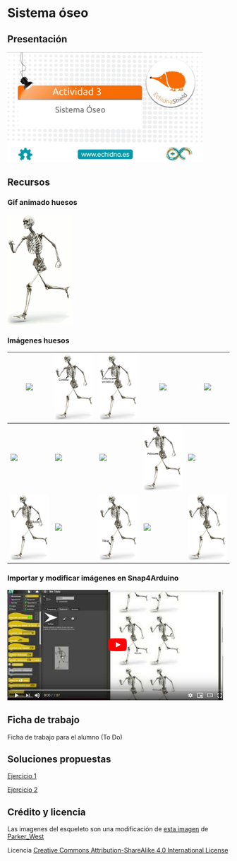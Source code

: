 # Sistema óseo

## Presentación
[<img src="https://github.com/EchidnaShield/Recursos/blob/master/Didactica/Actividades_Primaria/P03_Sistema_Oseo/Presentacion.jpg" height=250px>](https://docs.google.com/presentation/d/e/2PACX-1vTPm4czxn9bT9avK2kgZA-RMyvMCv9TGb5pXj3y3I5W7a4qFAO077c0neYWXSbvUYp1NCmHUIzXBhN3/pub?start=false&loop=false&delayms=3000)
## Recursos 
### Gif animado huesos
<img src="https://github.com/EchidnaShield/Recursos/blob/master/Didactica/Actividades_Primaria/P03_Sistema_Oseo/Imagenes/Huesos.gif" height=250px>

### Imágenes huesos
|<img src="https://github.com/EchidnaShield/Recursos/blob/master/Didactica/Actividades_Primaria/P03_Sistema_Oseo/Imagenes/Clavícula.png" height=150px>|<img src="https://github.com/EchidnaShield/Recursos/blob/master/Didactica/Actividades_Primaria/P03_Sistema_Oseo/Imagenes/Costilla.png" height=150px>|<img src="https://github.com/EchidnaShield/Recursos/blob/master/Didactica/Actividades_Primaria/P03_Sistema_Oseo/Imagenes/Columna.png" height=150px>|<img src="https://github.com/EchidnaShield/Recursos/blob/master/Didactica/Actividades_Primaria/P03_Sistema_Oseo/Imagenes/Cráneo.png" height=150px>|<img src="https://github.com/EchidnaShield/Recursos/blob/master/Didactica/Actividades_Primaria/P03_Sistema_Oseo/Imagenes/Cúbito.png" height=150px>|
|---|---|---|---|---|
|<img src="https://github.com/EchidnaShield/Recursos/blob/master/Didactica/Actividades_Primaria/P03_Sistema_Oseo/Imagenes/Escápula.png" height=150px>|<img src="https://github.com/EchidnaShield/Recursos/blob/master/Didactica/Actividades_Primaria/P03_Sistema_Oseo/Imagenes/Esternón.png" height=150px>|<img src="https://github.com/EchidnaShield/Recursos/blob/master/Didactica/Actividades_Primaria/P03_Sistema_Oseo/Imagenes/Húmero.png" height=150px>|<img src="https://github.com/EchidnaShield/Recursos/blob/master/Didactica/Actividades_Primaria/P03_Sistema_Oseo/Imagenes/Pelvis.png" height=150px>|<img src="https://github.com/EchidnaShield/Recursos/blob/master/Didactica/Actividades_Primaria/P03_Sistema_Oseo/Imagenes/Peroné.png" height=150px>|
|<img src="https://github.com/EchidnaShield/Recursos/blob/master/Didactica/Actividades_Primaria/P03_Sistema_Oseo/Imagenes/Radio.png" height=150px>|<img src="https://github.com/EchidnaShield/Recursos/blob/master/Didactica/Actividades_Primaria/P03_Sistema_Oseo/Imagenes/Rótula.png" height=150px>|<img src="https://github.com/EchidnaShield/Recursos/blob/master/Didactica/Actividades_Primaria/P03_Sistema_Oseo/Imagenes/Tibia.png" height=150px>|<img src="https://github.com/EchidnaShield/Recursos/blob/master/Didactica/Actividades_Primaria/P03_Sistema_Oseo/Imagenes/fémur.png" height=150px>|<img src="https://github.com/EchidnaShield/Recursos/blob/master/Didactica/Actividades_Primaria/P03_Sistema_Oseo/Imagenes/base.png" height=150px>|

### Importar y modificar imágenes en Snap4Arduino
[<img src="https://github.com/EchidnaShield/Recursos/blob/master/Didactica/Actividades_Primaria/P03_Sistema_Oseo/Video.png" height=250px>](https://www.youtube.com/watch?v=9v9mQy2Yz5U&feature=youtu.be)

## Ficha de trabajo
Ficha de trabajo para el alumno (To Do)

## Soluciones propuestas
[Ejercicio 1](https://github.com/EchidnaShield/Recursos/blob/master/Didactica/Actividades_Primaria/P03_Sistema_Oseo/Ejercicio1.xml)

[Ejercicio 2](https://github.com/EchidnaShield/Recursos/blob/master/Didactica/Actividades_Primaria/P03_Sistema_Oseo/Ejercicio2.xml)

## Crédito y licencia
Las imagenes del esqueleto son una modificación de [esta imagen](https://pixabay.com/es/illustrations/esqueleto-humana-hueso-huesos-3342754/) de [Parker_West](https://pixabay.com/es/users/Parker_West-7094318/)

Licencia [Creative Commons Attribution-ShareAlike 4.0 International License](http://creativecommons.org/licenses/by-sa/4.0/)
